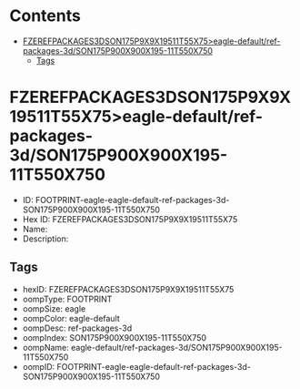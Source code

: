 



Contents
========

* [FZEREFPACKAGES3DSON175P9X9X19511T55X75>eagle-default/ref-packages-3d/SON175P900X900X195-11T550X750](#fzerefpackages3dson175p9x9x19511t55x75eagle-defaultref-packages-3dson175p900x900x195-11t550x750)
	* [Tags](#tags)

# FZEREFPACKAGES3DSON175P9X9X19511T55X75>eagle-default/ref-packages-3d/SON175P900X900X195-11T550X750

- ID: FOOTPRINT-eagle-eagle-default-ref-packages-3d-SON175P900X900X195-11T550X750
- Hex ID: FZEREFPACKAGES3DSON175P9X9X19511T55X75
- Name: 
- Description: 

## Tags

- hexID: FZEREFPACKAGES3DSON175P9X9X19511T55X75
- oompType: FOOTPRINT
- oompSize: eagle
- oompColor: eagle-default
- oompDesc: ref-packages-3d
- oompIndex: SON175P900X900X195-11T550X750
- oompName: eagle-default/ref-packages-3d/SON175P900X900X195-11T550X750
- oompID: FOOTPRINT-eagle-eagle-default-ref-packages-3d-SON175P900X900X195-11T550X750
